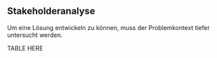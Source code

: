 ## Stakeholderanalyse

Um eine Lösung entwickeln zu können, muss der Problemkontext tiefer untersucht werden.

TABLE HERE